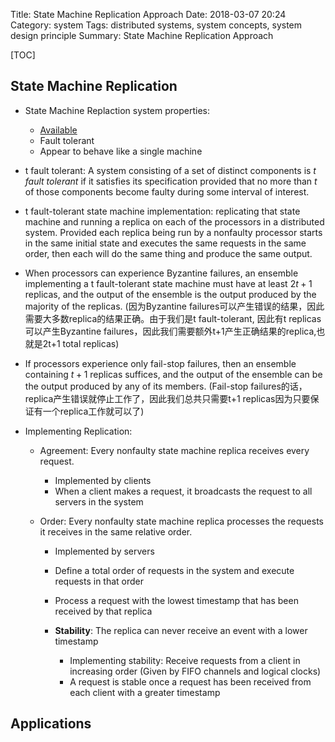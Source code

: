 Title: State Machine Replication Approach
Date: 2018-03-07 20:24
Category: system
Tags: distributed systems, system concepts, system design principle
Summary: State Machine Replication Approach

[TOC]

## State Machine Replication

- State Machine Replaction system properties:

    - [Available]({filename}/blog/2018/380-02.md)
    - Fault tolerant
    - Appear to behave like a single machine

- t fault tolerant: A system consisting of a set of distinct components is *t fault tolerant*
if it satisfies its specification provided that no more than *t* of those components become 
faulty during some interval of interest.

- t fault-tolerant state machine implementation:  replicating that state machine and running
a replica on each of the processors in a distributed system. Provided each replica being run
by a nonfaulty processor starts in the same initial state and executes the same requests in 
the same order, then each will do the same thing and produce the same output.

- When processors can experience Byzantine failures, an ensemble implementing a 
t fault-tolerant state machine must have at least $2t + 1$ replicas, 
and the output of the ensemble is the output produced by the majority of the replicas. 
(因为Byzantine failures可以产生错误的结果，因此需要大多数replica的结果正确。由于我们是t fault-tolerant,
因此有t replicas可以产生Byzantine failures，因此我们需要额外t+1产生正确结果的replica,也就是2t+1 total replicas)

- If processors experience only fail-stop failures, then an ensemble containing $t + 1$ replicas suffices, 
and the output of the ensemble can be the output produced by any of its members.
(Fail-stop failures的话，replica产生错误就停止工作了，因此我们总共只需要t+1 replicas因为只要保证有一个replica工作就可以了)

- Implementing Replication:

    - Agreement: Every nonfaulty state machine replica receives every request.
    
        - Implemented by clients
        - When a client makes a request, it broadcasts the request to all servers in the system

    - Order: Every nonfaulty state machine replica processes the requests it receives in the same relative order.
      
        - Implemented by servers
        - Define a total order of requests in the system and execute requests in that order
        - Process a request with the lowest timestamp that has been received by that replica
        - __Stability__: The replica can never receive an event with a lower timestamp

            - Implementing stability: Receive requests from a client in increasing order (Given by FIFO channels and logical clocks)
            - A request is stable once a request has been received from each client with a greater timestamp

## Applications


